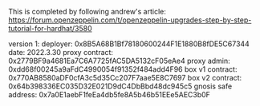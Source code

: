 This is completed by following andrew's article:
https://forum.openzeppelin.com/t/openzeppelin-upgrades-step-by-step-tutorial-for-hardhat/3580

version 1:
deployer: 0x8B5A68B1Bf78180600244F1E1880B8fDE5C67344
date: 2022.3.30
proxy contract: 0x2779BF9a4681Ea7C6A7725fAC5DA5132cF05eAe4
proxy admin: 0xdd68f00245a9aFdC4990054f91352f484add4F96
box v1 contract: 0x770AB8580aDF0cfA3c5d35Cc207F7aae5E8C7697
box v2 contract: 0x64b398336EC035D32E021D9dC4DbBbd48dc945c5
gnosis safe address: 0x7a0E1aebF1feEa4db5fe8A5b46b51EEe5AEC3b0F

